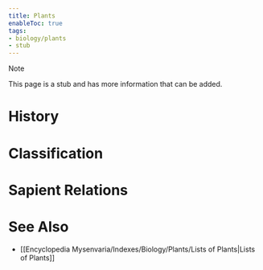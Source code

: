 ```yaml
---
title: Plants
enableToc: true
tags:
- biology/plants
- stub
---
```


> [!note]
> This page is a stub and has more information that can be added.

# History

# Classification

# Sapient Relations

# See Also
- [[Encyclopedia Mysenvaria/Indexes/Biology/Plants/Lists of Plants|Lists of Plants]]